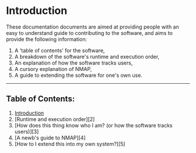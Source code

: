 # Introduction

These documentation documents are aimed at providing people with an easy to
understand guide to contributing to the software, and aims to provide the
following information:

1. A 'table of contents' for the software,
2. A breakdown of the software's runtime and execution order,
3. An explanation of how the software tracks users,
4. A cursory explanation of NMAP,
5. A guide to extending the software for one's own use.

---

## Table of Contents:

1. [Introduction][1]
2. [Runtime and execution order][2]
3. [How does this thing know who I am? (or how the software tracks users)][3]
4. [A newb's guide to NMAP][4]
5. [How to I extend this into my own system?][5]


[1]: ../docs/Intro.md

